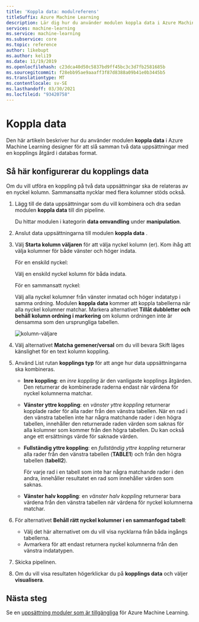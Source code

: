 ```yaml
---
title: 'Koppla data: modulreferens'
titleSuffix: Azure Machine Learning
description: Lär dig hur du använder modulen koppla data i Azure Machine Learning designer för att slå samman två data uppsättningar tillsammans.
services: machine-learning
ms.service: machine-learning
ms.subservice: core
ms.topic: reference
author: likebupt
ms.author: keli19
ms.date: 11/19/2019
ms.openlocfilehash: c23dca40d50c5837bd9ff45bc3c3d7fb2581685b
ms.sourcegitcommit: f28ebb95ae9aaaff3f87d8388a09b41e0b3445b5
ms.translationtype: MT
ms.contentlocale: sv-SE
ms.lasthandoff: 03/30/2021
ms.locfileid: "93420758"
---
```

# <a name="join-data"></a>Koppla data

Den här artikeln beskriver hur du använder modulen **koppla data** i Azure Machine Learning designer för att slå samman två data uppsättningar med en kopplings åtgärd i databas format.  

## <a name="how-to-configure-join-data"></a>Så här konfigurerar du kopplings data

Om du vill utföra en koppling på två data uppsättningar ska de relateras av en nyckel kolumn. Sammansatta nycklar med flera kolumner stöds också. 

1. Lägg till de data uppsättningar som du vill kombinera och dra sedan modulen **koppla data** till din pipeline. 

    Du hittar modulen i kategorin **data omvandling** under **manipulation**.

1. Anslut data uppsättningarna till modulen **koppla data** . 
 
1. Välj **Starta kolumn väljaren** för att välja nyckel kolumn (er). Kom ihåg att välja kolumner för både vänster och höger indata.

    För en enskild nyckel:

    Välj en enskild nyckel kolumn för båda indata.
    
    För en sammansatt nyckel:

    Välj alla nyckel kolumner från vänster inmatad och höger indatatyp i samma ordning. Modulen **koppla data** kommer att koppla tabellerna när alla nyckel kolumner matchar. Markera alternativet **Tillåt dubbletter och behåll kolumn ordning i markering** om kolumn ordningen inte är densamma som den ursprungliga tabellen. 

    ![kolumn-väljare](media/module/join-data-column-selector.png)


1. Välj alternativet **Matcha gemener/versal** om du vill bevara Skift läges känslighet för en text kolumn koppling. 
   
1. Använd List rutan **kopplings typ** för att ange hur data uppsättningarna ska kombineras.  
  
    * **Inre koppling**: en *inre koppling* är den vanligaste kopplings åtgärden. Den returnerar de kombinerade raderna endast när värdena för nyckel kolumnerna matchar.  
  
    * **Vänster yttre koppling**: en *vänster yttre koppling* returnerar kopplade rader för alla rader från den vänstra tabellen. När en rad i den vänstra tabellen inte har några matchande rader i den högra tabellen, innehåller den returnerade raden värden som saknas för alla kolumner som kommer från den högra tabellen. Du kan också ange ett ersättnings värde för saknade värden.  
  
    * **Fullständig yttre koppling**: en *fullständig yttre koppling* returnerar alla rader från den vänstra tabellen (**TABLE1**) och från den högra tabellen (**tabell2**).  
  
         För varje rad i en tabell som inte har några matchande rader i den andra, innehåller resultatet en rad som innehåller värden som saknas.  
  
    * **Vänster halv koppling**: en *vänster halv koppling* returnerar bara värdena från den vänstra tabellen när värdena för nyckel kolumnerna matchar.  

1. För alternativet **Behåll rätt nyckel kolumner i en sammanfogad tabell**:

    * Välj det här alternativet om du vill visa nycklarna från båda ingångs tabellerna.
    * Avmarkera för att endast returnera nyckel kolumnerna från den vänstra indatatypen.

1. Skicka pipelinen.

1. Om du vill visa resultaten högerklickar du på **kopplings data** och väljer **visualisera**.

## <a name="next-steps"></a>Nästa steg

Se en [uppsättning moduler som är tillgängliga](module-reference.md) för Azure Machine Learning. 